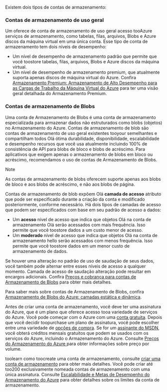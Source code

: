 Existem dois tipos de contas de armazenamento:

### <a name="general-purpose-storage-accounts"></a>Contas de armazenamento de uso geral
Um oferece de conta de armazenamento de uso geral acesso tooAzure serviços de armazenamento, como tabelas, filas, arquivos, Blobs e Azure discos da máquina virtual em uma única conta. Esse tipo de conta de armazenamento tem dois níveis de desempenho:

* Um nível de desempenho de armazenamento padrão que permite que você toostore tabelas, filas, arquivos, Blobs e Azure discos da máquina virtual.
* Um nível de desempenho de armazenamento premium, que atualmente suporta apenas discos de máquina virtual do Azure. Confira [Armazenamento Premium: Armazenamento de Alto Desempenho para as Cargas de Trabalho da Máquina Virtual do Azure](../articles/storage/common/storage-premium-storage.md) para ter uma visão geral detalhada do Armazenamento Premium.

### <a name="blob-storage-accounts"></a>Contas de armazenamento de Blobs
Uma conta de Armazenamento de Blobs é uma conta de armazenamento especializada para armazenar dados não estruturados como blobs (objetos) no Armazenamento do Azure. Contas de armazenamento de blob são contas de armazenamento de uso geral existentes tooyour semelhantes e compartilham todos Olá ótima durabilidade, disponibilidade, escalabilidade e desempenho recursos que você usa atualmente incluindo 100% de consistência de API para blobs de bloco e blobs de acréscimo. Para aplicativos que exigem apenas o armazenamento de blobs em bloco ou acréscimo, recomendamos o uso de contas de Armazenamento de Blobs.

> [!NOTE]
> As contas de armazenamento de blobs oferecem suporte apenas aos blobs de bloco e aos blobs de acréscimo, e não aos blobs de página.
> 
> 

Contas de armazenamento de blob expõem Olá **camada de acesso** atributo que pode ser especificado durante a criação da conta e modificado posteriormente, conforme necessário. Há dois tipos de camadas de acesso que podem ser especificados com base em seu padrão de acesso a dados:

* Um **acesso** nível de acesso que indica que objetos Olá na conta de armazenamento Olá serão acessados com mais frequência. Isso permite que você toostore dados a um custo menor de acesso.
* Um **moderado** nível de acesso que indica que objetos Olá na conta de armazenamento hello serão acessados com menos frequência. Isso permite que você toostore dados em um menor custo de armazenamento de dados.

Se houver uma alteração no padrão de uso de saudação de seus dados, você também pode alternar entre esses níveis de acesso a qualquer momento. Camada de acesso de saudação alteração pode resultar em encargos adicionais. Confira [Preços e cobrança para contas de Armazenamento de Blobs](../articles/storage/blobs/storage-blob-storage-tiers.md#pricing-and-billing) para obter mais detalhes.

Para saber mais sobre contas de Armazenamento de Blobs, confira [Armazenamento de Blobs do Azure: camadas estática e dinâmica](../articles/storage/blobs/storage-blob-storage-tiers.md).

Antes de criar uma conta de armazenamento, você deve ter uma assinatura do Azure, que é um plano que oferece acesso tooa variedade de serviços do Azure. Você pode começar com o Azure com uma [conta gratuita](https://azure.microsoft.com/pricing/free-trial/). Depois que você decidir toopurchase um plano de assinatura, você pode escolher entre uma variedade de [opções de compra](https://azure.microsoft.com/pricing/purchase-options/). Se for um [assinante do MSDN](https://azure.microsoft.com/pricing/member-offers/msdn-benefits-details/), você obterá créditos mensais gratuitos que podem se usados com os serviços do Azure, incluindo o Armazenamento do Azure. Consulte [Preços do Armazenamento do Azure ](https://azure.microsoft.com/pricing/details/storage/) para obter informações sobre preço por volume.

toolearn como toocreate uma conta de armazenamento, consulte [criar uma conta de armazenamento](../articles/storage/common/storage-create-storage-account.md#create-a-storage-account) para obter mais detalhes. Você pode criar até too200 exclusivamente nomeada contas de armazenamento com uma única assinatura. Consulte [Escalabilidade e Metas de Desempenho do Armazenamento do Azure](../articles/storage/common/storage-scalability-targets.md) para obter detalhes sobre os limites da conta de armazenamento.

